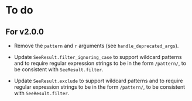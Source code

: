 # To do

## For v2.0.0

- Remove the `pattern` and `r` arguments (see `handle_deprecated_args`).

- Update `SeeResult.filter_ignoring_case` to support wildcard patterns
  and to require regular expression strings to be in the form `/pattern/`,
  to be consistent with `SeeResult.filter`.

- Update `SeeResult.exclude` to support wildcard patterns
  and to require regular expression strings to be in the form `/pattern/`,
  to be consistent with `SeeResult.filter`.
